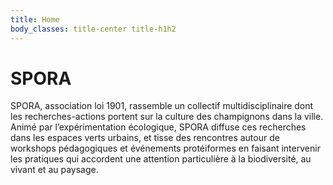 ```yaml
---
title: Home
body_classes: title-center title-h1h2
---
```


# SPORA

SPORA, association loi 1901, rassemble un collectif multidisciplinaire dont les recherches-actions portent sur la culture des champignons dans la ville. 
Animé par l’expérimentation écologique, SPORA diffuse ces recherches dans les espaces verts urbains, et tisse des rencontres autour de workshops pédagogiques et événements protéiformes en faisant intervenir les pratiques qui accordent une attention particulière à la biodiversité, au vivant et au paysage.
